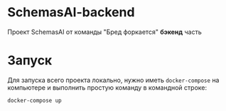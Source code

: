# SchemasAI-backend
Проект SchemasAI от команды "Бред форкается" **бэкенд** часть
# Запуск
Для запуска всего проекта локально, нужно иметь `docker-compose` на компьютере и выполнить простую команду в командной строке: 
```
docker-compose up
```

